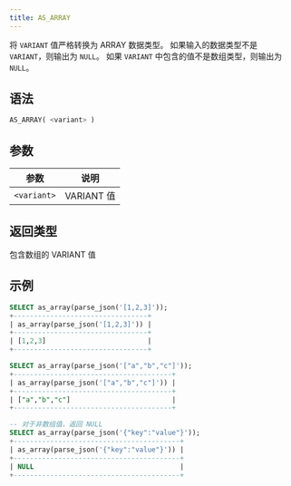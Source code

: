```yaml
---
title: AS_ARRAY
---
```


将 `VARIANT` 值严格转换为 ARRAY 数据类型。
如果输入的数据类型不是 `VARIANT`，则输出为 `NULL`。
如果 `VARIANT` 中包含的值不是数组类型，则输出为 `NULL`。

## 语法

```sql
AS_ARRAY( <variant> )
```

## 参数

| 参数   | 说明       |
|-------------|-------------------|
| `<variant>` | VARIANT 值 |

## 返回类型

包含数组的 VARIANT 值

## 示例

```sql
SELECT as_array(parse_json('[1,2,3]'));
+---------------------------------+
| as_array(parse_json('[1,2,3]')) |
+---------------------------------+
| [1,2,3]                         |
+---------------------------------+

SELECT as_array(parse_json('["a","b","c"]'));
+---------------------------------------+
| as_array(parse_json('["a","b","c"]')) |
+---------------------------------------+
| ["a","b","c"]                         |
+---------------------------------------+

-- 对于非数组值，返回 NULL
SELECT as_array(parse_json('{"key":"value"}'));
+-----------------------------------------+
| as_array(parse_json('{"key":"value"}')) |
+-----------------------------------------+
| NULL                                    |
+-----------------------------------------+
```
